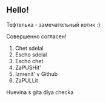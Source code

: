 ## Hello!

Тефтелька - замечательный котик :)

Совершенно согласен!

1. Chet sdelal
2. Escho sdelal 
3. Escho chet
4. ZaPUSHit'
5. Izmenit' v Github
6. ZaPULLit

Huevina s gita dlya checka 
